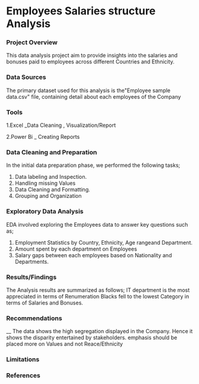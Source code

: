 # Employees Salaries structure Analysis

### Project Overview

This data analysis project aim to provide insights into the salaries and bonuses paid to employees across different Countries and Ethnicity.

### Data Sources

The primary dataset used for this analysis is the"Employee sample data.csv" file, containing detail about each employees of the Company

### Tools

1.Excel _Data Cleaning , Visualization/Report

2.Power Bi  _ Creating Reports

### Data Cleaning and Preparation
In the initial data preparation phase, we performed the following tasks;
1. Data labeling and Inspection.
2. Handling missing Values
3. Data Cleaning and Formatting.
4. Grouping and Organization

 ### Exploratory Data Analysis
 EDA involved exploring the Employees data to answer key questions such as;
 1. Employment Statistics by Country, Ethnicity, Age rangeand Department.
 2. Amount spent by each department on Employees
 3. Salary gaps between each employees based on Nationality and Departments.

 
### Results/Findings
The Analysis results are summarized as follows;
IT department is the most appreciated in terms of Renumeration
Blacks fell to the lowest Category in terms of Salaries and Bonuses.


### Recommendations
 __ The data shows the high segregation displayed in the Company. Hence it shows the disparity entertained by stakeholders. emphasis should be placed more on Values and not Reace/Ethnicity


 ### Limitations
 ### References
 



 
 
